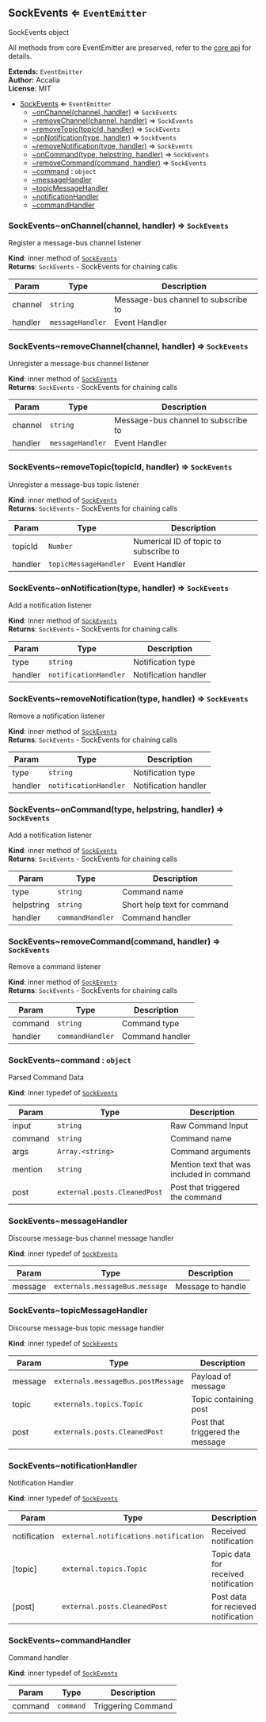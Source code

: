 <a name="module_SockEvents"></a>
## SockEvents ⇐ <code>EventEmitter</code>
SockEvents object

All methods from core EventEmitter are preserved, refer to the [core api](https://nodejs.org/api/events.html)
for details.

**Extends:** <code>EventEmitter</code>  
**Author:** Accalia  
**License**: MIT  

* [SockEvents](#module_SockEvents) ⇐ <code>EventEmitter</code>
  * [~onChannel(channel, handler)](#module_SockEvents..onChannel) ⇒ <code>SockEvents</code>
  * [~removeChannel(channel, handler)](#module_SockEvents..removeChannel) ⇒ <code>SockEvents</code>
  * [~removeTopic(topicId, handler)](#module_SockEvents..removeTopic) ⇒ <code>SockEvents</code>
  * [~onNotification(type, handler)](#module_SockEvents..onNotification) ⇒ <code>SockEvents</code>
  * [~removeNotification(type, handler)](#module_SockEvents..removeNotification) ⇒ <code>SockEvents</code>
  * [~onCommand(type, helpstring, handler)](#module_SockEvents..onCommand) ⇒ <code>SockEvents</code>
  * [~removeCommand(command, handler)](#module_SockEvents..removeCommand) ⇒ <code>SockEvents</code>
  * [~command](#module_SockEvents..command) : <code>object</code>
  * [~messageHandler](#module_SockEvents..messageHandler)
  * [~topicMessageHandler](#module_SockEvents..topicMessageHandler)
  * [~notificationHandler](#module_SockEvents..notificationHandler)
  * [~commandHandler](#module_SockEvents..commandHandler)

<a name="module_SockEvents..onChannel"></a>
### SockEvents~onChannel(channel, handler) ⇒ <code>SockEvents</code>
Register a message-bus channel listener

**Kind**: inner method of <code>[SockEvents](#module_SockEvents)</code>  
**Returns**: <code>SockEvents</code> - SockEvents for chaining calls  

| Param | Type | Description |
| --- | --- | --- |
| channel | <code>string</code> | Message-bus channel to subscribe to |
| handler | <code>messageHandler</code> | Event Handler |

<a name="module_SockEvents..removeChannel"></a>
### SockEvents~removeChannel(channel, handler) ⇒ <code>SockEvents</code>
Unregister a message-bus channel listener

**Kind**: inner method of <code>[SockEvents](#module_SockEvents)</code>  
**Returns**: <code>SockEvents</code> - SockEvents for chaining calls  

| Param | Type | Description |
| --- | --- | --- |
| channel | <code>string</code> | Message-bus channel to subscribe to |
| handler | <code>messageHandler</code> | Event Handler |

<a name="module_SockEvents..removeTopic"></a>
### SockEvents~removeTopic(topicId, handler) ⇒ <code>SockEvents</code>
Unregister a message-bus topic listener

**Kind**: inner method of <code>[SockEvents](#module_SockEvents)</code>  
**Returns**: <code>SockEvents</code> - SockEvents for chaining calls  

| Param | Type | Description |
| --- | --- | --- |
| topicId | <code>Number</code> | Numerical ID of topic to subscribe to |
| handler | <code>topicMessageHandler</code> | Event Handler |

<a name="module_SockEvents..onNotification"></a>
### SockEvents~onNotification(type, handler) ⇒ <code>SockEvents</code>
Add a notification listener

**Kind**: inner method of <code>[SockEvents](#module_SockEvents)</code>  
**Returns**: <code>SockEvents</code> - SockEvents for chaining calls  

| Param | Type | Description |
| --- | --- | --- |
| type | <code>string</code> | Notification type |
| handler | <code>notificationHandler</code> | Notification handler |

<a name="module_SockEvents..removeNotification"></a>
### SockEvents~removeNotification(type, handler) ⇒ <code>SockEvents</code>
Remove a notification listener

**Kind**: inner method of <code>[SockEvents](#module_SockEvents)</code>  
**Returns**: <code>SockEvents</code> - SockEvents for chaining calls  

| Param | Type | Description |
| --- | --- | --- |
| type | <code>string</code> | Notification type |
| handler | <code>notificationHandler</code> | Notification handler |

<a name="module_SockEvents..onCommand"></a>
### SockEvents~onCommand(type, helpstring, handler) ⇒ <code>SockEvents</code>
Add a notification listener

**Kind**: inner method of <code>[SockEvents](#module_SockEvents)</code>  
**Returns**: <code>SockEvents</code> - SockEvents for chaining calls  

| Param | Type | Description |
| --- | --- | --- |
| type | <code>string</code> | Command name |
| helpstring | <code>string</code> | Short help text for command |
| handler | <code>commandHandler</code> | Command handler |

<a name="module_SockEvents..removeCommand"></a>
### SockEvents~removeCommand(command, handler) ⇒ <code>SockEvents</code>
Remove a command listener

**Kind**: inner method of <code>[SockEvents](#module_SockEvents)</code>  
**Returns**: <code>SockEvents</code> - SockEvents for chaining calls  

| Param | Type | Description |
| --- | --- | --- |
| command | <code>string</code> | Command type |
| handler | <code>commandHandler</code> | Command handler |

<a name="module_SockEvents..command"></a>
### SockEvents~command : <code>object</code>
Parsed Command Data

**Kind**: inner typedef of <code>[SockEvents](#module_SockEvents)</code>  

| Param | Type | Description |
| --- | --- | --- |
| input | <code>string</code> | Raw Command Input |
| command | <code>string</code> | Command name |
| args | <code>Array.&lt;string&gt;</code> | Command arguments |
| mention | <code>string</code> | Mention text that was included in command |
| post | <code>external.posts.CleanedPost</code> | Post that triggered the command |

<a name="module_SockEvents..messageHandler"></a>
### SockEvents~messageHandler
Discourse message-bus channel message handler

**Kind**: inner typedef of <code>[SockEvents](#module_SockEvents)</code>  

| Param | Type | Description |
| --- | --- | --- |
| message | <code>externals.messageBus.message</code> | Message to handle |

<a name="module_SockEvents..topicMessageHandler"></a>
### SockEvents~topicMessageHandler
Discourse message-bus topic message handler

**Kind**: inner typedef of <code>[SockEvents](#module_SockEvents)</code>  

| Param | Type | Description |
| --- | --- | --- |
| message | <code>externals.messageBus.postMessage</code> | Payload of message |
| topic | <code>externals.topics.Topic</code> | Topic containing post |
| post | <code>externals.posts.CleanedPost</code> | Post that triggered the message |

<a name="module_SockEvents..notificationHandler"></a>
### SockEvents~notificationHandler
Notification Handler

**Kind**: inner typedef of <code>[SockEvents](#module_SockEvents)</code>  

| Param | Type | Description |
| --- | --- | --- |
| notification | <code>external.notifications.notification</code> | Received notification |
| [topic] | <code>external.topics.Topic</code> | Topic data for received notification |
| [post] | <code>external.posts.CleanedPost</code> | Post data for recieved notification |

<a name="module_SockEvents..commandHandler"></a>
### SockEvents~commandHandler
Command handler

**Kind**: inner typedef of <code>[SockEvents](#module_SockEvents)</code>  

| Param | Type | Description |
| --- | --- | --- |
| command | <code>command</code> | Triggering Command |

